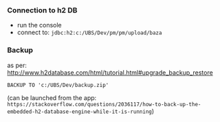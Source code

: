 ### Connection to h2 DB

* run the console
* connect to:
`jdbc:h2:c:/UBS/Dev/pm/pm/upload/baza`

### Backup

as per: http://www.h2database.com/html/tutorial.html#upgrade_backup_restore

`BACKUP TO 'c:/UBS/Dev/backup.zip'`

(can be launched from the app: `https://stackoverflow.com/questions/2036117/how-to-back-up-the-embedded-h2-database-engine-while-it-is-running`)

